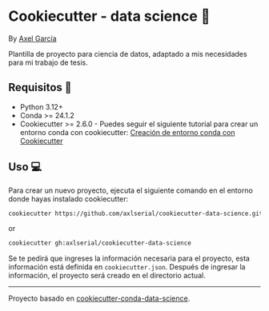 # Cookiecutter - data science :cookie:
By [Axel García](https://github.com/axlserial)

Plantilla de proyecto para ciencia de datos, adaptado a mis necesidades para mi trabajo de tesis.

## Requisitos :pushpin:
- Python 3.12+
- Conda >= 24.1.2
- Cookiecutter >= 2.6.0 - Puedes seguir el siguiente tutorial para crear un entorno conda con cookiecutter: [Creación de entorno conda con Cookiecutter](cookiecutter-installation.md)

## Uso :computer:
Para crear un nuevo proyecto, ejecuta el siguiente comando en el entorno donde hayas instalado cookiecutter:

```bash
cookiecutter https://github.com/axlserial/cookiecutter-data-science.git
```
or
```bash
cookiecutter gh:axlserial/cookiecutter-data-science
```

Se te pedirá que ingreses la información necesaria para el proyecto, esta información está definida en `cookiecutter.json`. Después de ingresar la información, el proyecto será creado en el directorio actual.

---
Proyecto basado en [cookiecutter-conda-data-science](https://github.com/jvelezmagic/cookiecutter-conda-data-science).